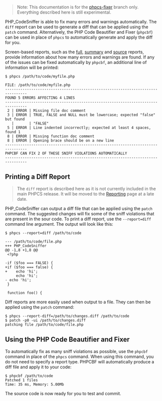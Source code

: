 > Note: This documentation is for the [phpcs-fixer](https://github.com/squizlabs/PHP_CodeSniffer/tree/phpcs-fixer) branch only. Everything described here is still experimental.

PHP_CodeSniffer is able to fix many errors and warnings automatically. The `diff` report can be used to generate a diff that can be applied using the `patch` command. Alternatively, the PHP Code Beautifier and Fixer (`phpcbf`) can be used in place of `phpcs` to automatically generate and apply the diff for you.

Screen-based reports, such as the [full](https://github.com/squizlabs/PHP_CodeSniffer/wiki/Reporting#printing-full-and-summary-reports), [summary](https://github.com/squizlabs/PHP_CodeSniffer/wiki/Reporting#printing-full-and-summary-reports) and [source](https://github.com/squizlabs/PHP_CodeSniffer/wiki/Reporting#printing-a-source-report) reports, provide information about how many errors and warnings are found. If any of the issues can be fixed automatically by `phpcbf`, an additional line of information will be printed:

    $ phpcs /path/to/code/myfile.php
    
    FILE: /path/to/code/myfile.php
    --------------------------------------------------------------------------------
    FOUND 5 ERRORS AFFECTING 4 LINES
    --------------------------------------------------------------------------------
     2 | ERROR | Missing file doc comment
     3 | ERROR | TRUE, FALSE and NULL must be lowercase; expected "false" but found
       |       | "FALSE"
     5 | ERROR | Line indented incorrectly; expected at least 4 spaces, found 1
     8 | ERROR | Missing function doc comment
     8 | ERROR | Opening brace should be on a new line
    --------------------------------------------------------------------------------
    PHPCBF CAN FIX 2 OF THESE SNIFF VIOLATIONS AUTOMATICALLY
    --------------------------------------------------------------------------------

## Printing a Diff Report
> The `diff` report is described here as it is not currently included in the main PHPCS release. It will be moved to the [Reporting](https://github.com/squizlabs/PHP_CodeSniffer/wiki/Reporting) page at a late date.

PHP_CodeSniffer can output a diff file that can be applied using the `patch` command. The suggested changes will fix some of the sniff violations that are present in the sour code. To print a diff report, use the `--report=diff` command line argument. The output will look like this:

    $ phpcs --report=diff /path/to/code
    
    --- /path/to/code/file.php
    +++ PHP_CodeSniffer
    @@ -1,8 +1,8 @@
     <?php
     
    -if ($foo === FALSE) {
    +if ($foo === false) {
    +    echo 'hi';
         echo 'hi';
    - echo 'hi';
     }
     
     function foo() {

Diff reports are more easily used when output to a file. They can then be applied using the `patch` command:

    $ phpcs --report-diff=/path/to/changes.diff /path/to/code
    $ patch -p0 -ui /path/to/changes.diff
    patching file /path/to/code/file.php

## Using the PHP Code Beautifier and Fixer

To automatically fix as many sniff violations as possible, use the `phpcbf` command in place of the `phpcs` command. When using this command, you do not need to specify a report type. PHPCBF will automatically produce a diff file and apply it to your code:

    $ phpcbf /path/to/code
    Patched 1 files
    Time: 35 ms, Memory: 5.00Mb

The source code is now ready for you to test and commit.